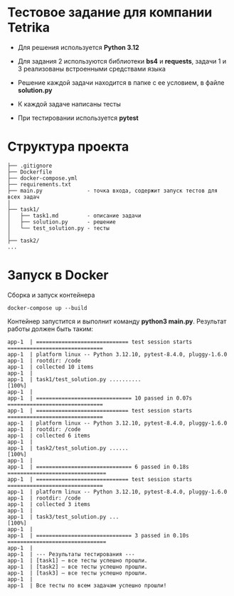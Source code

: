 # Тестовое задание для компании Tetrika

- Для решения используется __Python 3.12__

- Для задания 2 используются библиотеки __bs4__ и __requests__, задачи 1 и 3 реализованы встроенными средствами языка

- Решение каждой задачи находится  в папке с ее условием, в файле __solution.py__

- К каждой задаче написаны тесты

- При тестировании используется __pytest__

# Структура проекта

```
├── .gitignore
├── Dockerfile
├── docker-compose.yml
├── requirements.txt
├── main.py              - точка входа, содержит запуск тестов для всех задач
│
├── task1/
│   ├── task1.md         - описание задачи 
│   ├── solution.py      - решение
│   └── test_solution.py - тесты
│
├── task2/
...
```

# Запуск в Docker

Сборка и запуск контейнера

```docker-compose up --build```

Контейнер запустится и выполнит команду __python3 main.py__.
Результат работы должен быть таким:
```
app-1  | ============================= test session starts ==============================
app-1  | platform linux -- Python 3.12.10, pytest-8.4.0, pluggy-1.6.0
app-1  | rootdir: /code
app-1  | collected 10 items
app-1  | 
app-1  | task1/test_solution.py ..........                                        [100%]
app-1  | 
app-1  | ============================== 10 passed in 0.07s ==============================
app-1  | ============================= test session starts ==============================
app-1  | platform linux -- Python 3.12.10, pytest-8.4.0, pluggy-1.6.0
app-1  | rootdir: /code
app-1  | collected 6 items
app-1  | 
app-1  | task2/test_solution.py ......                                            [100%]
app-1  | 
app-1  | ============================== 6 passed in 0.18s ===============================
app-1  | ============================= test session starts ==============================
app-1  | platform linux -- Python 3.12.10, pytest-8.4.0, pluggy-1.6.0
app-1  | rootdir: /code
app-1  | collected 3 items
app-1  | 
app-1  | task3/test_solution.py ...                                               [100%]
app-1  | 
app-1  | ============================== 3 passed in 0.10s ===============================
app-1  | 
app-1  | --- Результаты тестирования ---
app-1  | [task1] — все тесты успешно прошли.
app-1  | [task2] — все тесты успешно прошли.
app-1  | [task3] — все тесты успешно прошли.
app-1  | 
app-1  | Все тесты по всем задачам успешно прошли!
```
